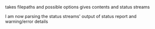 takes filepaths and possible options
gives contents and status streams

I am now parsing the status streams' output of status report and warning/error details
